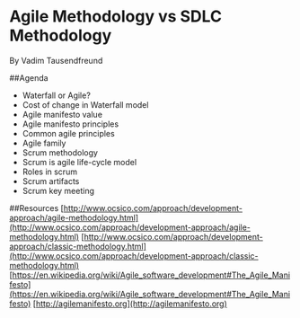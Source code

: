 # Agile Methodology vs SDLC Methodology

By Vadim Tausendfreund

##Agenda
- Waterfall or Agile?
- Cost of change in Waterfall model
- Agile manifesto value
- Agile manifesto principles
- Common agile principles
- Agile family
- Scrum methodology
- Scrum is agile life-cycle model
- Roles in scrum
- Scrum artifacts
- Scrum key meeting

##Resources
[http://www.ocsico.com/approach/development-approach/agile-methodology.html](http://www.ocsico.com/approach/development-approach/agile-methodology.html)
[http://www.ocsico.com/approach/development-approach/classic-methodology.html](http://www.ocsico.com/approach/development-approach/classic-methodology.html)
[https://en.wikipedia.org/wiki/Agile_software_development#The_Agile_Manifesto](https://en.wikipedia.org/wiki/Agile_software_development#The_Agile_Manifesto)
[http://agilemanifesto.org](http://agilemanifesto.org)